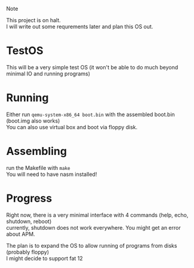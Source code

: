 > [!NOTE]
> This project is on halt.  
> I will write out some requrements later and plan this OS out.

# TestOS

This will be a very simple test OS (it won't be able to do much beyond minimal IO and running programs)

# Running

Either run `qemu-system-x86_64 boot.bin` with the assembled boot.bin (boot.img also works)  
You can also use virtual box and boot via floppy disk.

# Assembling

run the Makefile with `make`  
You  will need to have nasm installed!

# Progress

Right now, there is a very minimal interface with 4 commands (help, echo, shutdown, reboot)  
currently, shutdown does not work everywhere. You might get an error about APM.  
  
The plan is to expand the OS to allow running of programs from disks (probably floppy)  
I might decide to support fat 12
